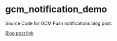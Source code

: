 # gcm_notification_demo
Source Code for GCM Push notifications blog post.

[Blog post link](http://swarajsaaj.github.io/posts/android/gcm-notification) 
